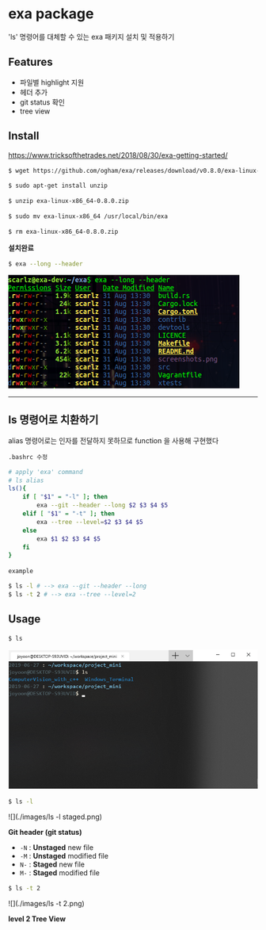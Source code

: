 # exa package



'ls' 명령어를 대체할 수 있는 exa 패키지 설치 및 적용하기



## Features

- 파일별 highlight 지원
- 헤더 추가
- git status 확인
- tree view



## Install

<https://www.tricksofthetrades.net/2018/08/30/exa-getting-started/>



``` bash
$ wget https://github.com/ogham/exa/releases/download/v0.8.0/exa-linux-x86_64-0.8.0.zip
```

```bash
$ sudo apt-get install unzip
```

```bash
$ unzip exa-linux-x86_64-0.8.0.zip
```

```bash
$ sudo mv exa-linux-x86_64 /usr/local/bin/exa
```

```bash
$ rm exa-linux-x86_64-0.8.0.zip
```

**설치완료**

```bash
$ exa --long --header
```

![](./images/exa_long_header.png)



---



## ls 명령어로 치환하기

alias 명령어로는 인자를 전달하지 못하므로 function 을 사용해 구현했다



`.bashrc 수정`

```bash
# apply 'exa' command
# ls alias
ls(){
	if [ "$1" = "-l" ]; then
		exa --git --header --long $2 $3 $4 $5
	elif [ "$1" = "-t" ]; then
		exa --tree --level=$2 $3 $4 $5
	else
		exa $1 $2 $3 $4 $5
	fi
}
```

`example`

```bash
$ ls -l # --> exa --git --header --long
$ ls -t 2 # --> exa --tree --level=2
```



## Usage

```bash
$ ls
```

![](./images/ls.png)



```bash
$ ls -l
```

![](./images/ls -l staged.png)

**Git header (git status)**

- `-N` : **Unstaged** new file
- `-M` : **Unstaged** modified file
- `N-` : **Staged** new file
- `M-` : **Staged** modified file



```bash
$ ls -t 2
```

![](./images/ls -t 2.png)

**level 2 Tree View**